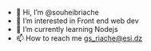 - 👋 Hi, I’m @souheibriache
- 👀 I’m interested in Front end web dev
- 🌱 I’m currently learning Nodejs
- 📫 How to reach me gs_riache@esi.dz

<!---
souheibriache/souheibriache is a ✨ special ✨ repository because its `README.md` (this file) appears on your GitHub profile.
You can click the Preview link to take a look at your changes.
--->
